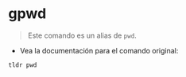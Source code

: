 # gpwd

> Este comando es un alias de `pwd`.

- Vea la documentación para el comando original:

`tldr pwd`
